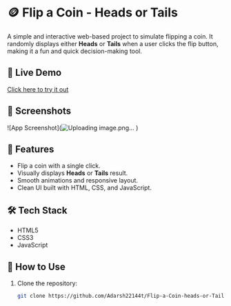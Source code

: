 # 🪙 Flip a Coin - Heads or Tails

A simple and interactive web-based project to simulate flipping a coin. It randomly displays either **Heads** or **Tails** when a user clicks the flip button, making it a fun and quick decision-making tool.

## 🔗 Live Demo

[Click here to try it out](http://flipacoin-heads-or-tails.netlify.app)

## 📸 Screenshots

![App Screenshot](![Uploading image.png…]()
) <!-- Replace with actual screenshot if you have one -->

## 🚀 Features

- Flip a coin with a single click.
- Visually displays **Heads** or **Tails** result.
- Smooth animations and responsive layout.
- Clean UI built with HTML, CSS, and JavaScript.

## 🛠️ Tech Stack

- HTML5
- CSS3
- JavaScript


## 🎯 How to Use

1. Clone the repository:

   ```bash
   git clone https://github.com/Adarsh22144t/Flip-a-Coin-heads-or-Tails-.git
